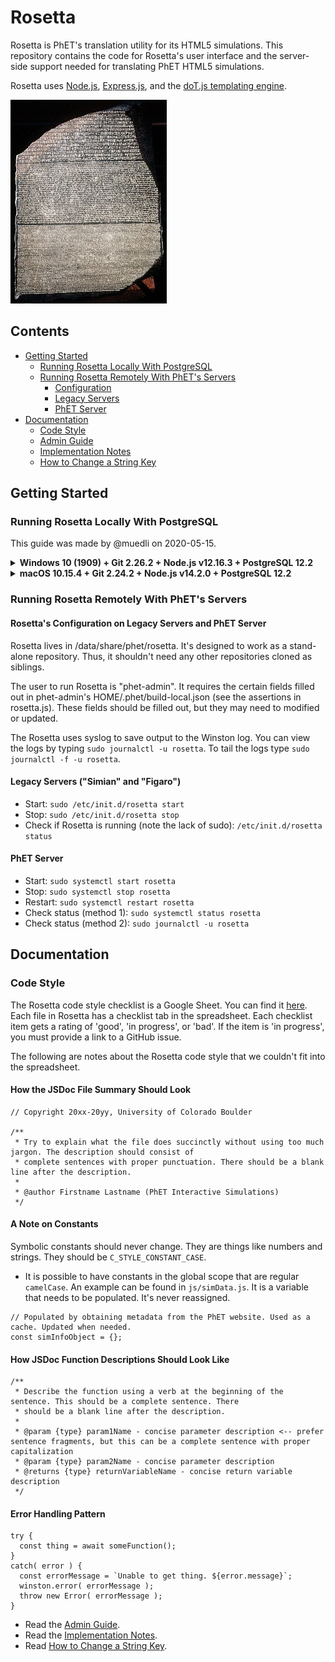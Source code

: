 # Rosetta

Rosetta is PhET's translation utility for its HTML5 simulations. This repository contains the code for Rosetta's
user interface and the server-side support needed for translating PhET HTML5 simulations.

Rosetta uses [Node.js](https://nodejs.org/en/), [Express.js](https://expressjs.com/), and the [doT.js templating engine](https://olado.github.io/doT/index.html).

![Rosetta Stone](./img/rosetta.jpg)

## Contents

* [Getting Started](https://github.com/phetsims/rosetta#getting-started)
  * [Running Rosetta Locally With PostgreSQL](https://github.com/phetsims/rosetta#running-rosetta-locally-with-postgresql)
  * [Running Rosetta Remotely With PhET's Servers](https://github.com/phetsims/rosetta#running-rosetta-remotely-with-phets-servers)
    * [Configuration](https://github.com/phetsims/rosetta#rosettas-configuration-on-legacy-servers-and-phet-server)
    * [Legacy Servers](https://github.com/phetsims/rosetta#legacy-servers-simian-and-figaro)
    * [PhET Server](https://github.com/phetsims/rosetta#phet-server)
* [Documentation](https://github.com/phetsims/rosetta#documentation)
  * [Code Style](https://github.com/phetsims/rosetta#code-style)
  * [Admin Guide](https://github.com/phetsims/rosetta/blob/master/doc/admin-guide.md)
  * [Implementation Notes](https://github.com/phetsims/rosetta/blob/master/doc/implementation-notes.md)
  * [How to Change a String Key](https://github.com/phetsims/rosetta/blob/master/doc/how-to-change-a-string-key.md)

## Getting Started

### Running Rosetta Locally With PostgreSQL

This guide was made by @muedli on 2020-05-15.

<details>
<summary><b>Windows 10 (1909) + Git 2.26.2 + Node.js v12.16.3 + PostgreSQL 12.2</b></summary>

1. Get your GitHub account set up with phetsims.
2. Install and set up Git. Default installation options should be fine.
  (I used [Chocolatey](https://chocolatey.org/).)
3. Install Node.js. Default installation options should be fine.
  (Again, I used [Chocolatey](https://chocolatey.org/).)
4. Install PostgreSQL. Defualt installation options should be fine. Make sure
  you have the password that you set or was set for you during installation.
  (Again, I used [Chocolatey](https://chocolatey.org/).)
5. Clone the phetsims/rosetta repository.
6. In the rosetta directory on your machine, run `npm install`.
7. Open the SQL shell. (In my case, an SQL shell was installed when I installed PostgreSQL.)
8. Make a database for Rosetta by running `CREATE DATABASE rosetta;`.
9. Switch to the rosetta database.
10. Run the rosetta/dev/init.sql script with `\i '{path-to-your-copy-of-rosetta}/rosetta/dev/init.sql';` .
    (Note how the file path is in single quotes and the slashes are forward slashes, not
    backward slashes.
11. I (@muedli) ran into an issue when trying to put Chinese characters in a test translation. If you try to
    `SELECT * FROM saved_translations;` without having `SET client_encoding TO 'UTF8';`, you'll get an error along the
    lines of
    `character with byte sequence 0xe5 0x8a 0x9b in encoding "UTF8" has no equivalent in encoding "WIN1252"`. Thus,
    you should `SET client_encoding TO 'UTF8';`. Unfortunately, you still can't view the characters in the SQL shell.
    (There might be a solution to this, but I haven't figured it out yet.) See
    [this Stack Overflow question](https://stackoverflow.com/questions/38481829/postgresql-character-with-byte-sequence-0xc2-0x81-in-encoding-utf8-has-no-equ)
    for more information.
12. In the correct directory (`C:\Users\{username}\` on Windows), `mkdir .phet/`.
13. In `.phet/`, make `rosetta-config.json` with the following:
```
{
  "githubPersonalAccessToken": {personal-access-token},
  "buildServerAuthorizationCode": "{code-here}",
  "serverToken": "{token-here}",
  "productionServerURL": "https://ox-dev.colorado.edu",
  "enabled": true,
  "rosettaSessionSecret": "{any-string-for-testing}",
  "stringStorageDbHost": "localhost",
  "stringStorageDbPort": "5432",
  "stringStorageDbName": "rosetta",
  "stringStorageDbUser": "{user-here}",
  "stringStorageDbPass": "{your-postgres-password-here}",
  "loggingLevel": "debug",
  "babelBranch": "tests",
  "performStringCommits": false,
  "sendBuildRequests": false
}
```
14. In the rosetta directory, run `npm run dev`. (For some reason, as of this writing, Git Bash doesn't let you kill the 
    process with ctrl + c. Thus, I've been using `taskkill /F /IM node.exe` in cmd. There's probably
    a more graceful way to do this.)
15. Open your browser to the port specified by `LISTEN_PORT` in rosetta.js, which, as of
    this writing, is 16372. (http://localhost:16372.)
    
</details>

<details>
<summary><b>macOS 10.15.4 + Git 2.24.2 + Node.js v14.2.0 + PostgreSQL 12.2</b></summary>

1. Get your GitHub account set up with phetsims.
2. You should have Git pre-installed.
3. Install Node.js. (I recommend using [Homebrew](https://brew.sh/).)
4. Install PostgreSQL. (Again, I recommend using [Homebrew](https://brew.sh/).)
5. Clone the phetsims/rosetta repository.
6. In the rosetta directory on your machine, run `npm install`.
7. Start your server using `pg_ctl -D /usr/local/var/postgres start`.
8. To enter the SQL shell, run `psql {username-for-database}`.
9. Create the rosetta database, `create database rosetta;`.
10. Connect to the database by running `\connect rosetta;`.
11. Run the rosetta/dev/init.sql script with `\i {path-to-your-copy-of-rosetta}/rosetta/dev/init.sql;` .
    (I don't think macOS needs the single quotes that are necessary on Windows.)
12. In the correct directory (`/Users/{username}/` on macOS), `mkdir .phet/`.
13. In `.phet/`, make rosetta-config.json with the following:
```
{
  "githubPersonalAccessToken": {personal-access-token},
  "buildServerAuthorizationCode": "{code-here}",
  "serverToken": "{token-here}",
  "productionServerURL": "https://ox-dev.colorado.edu",
  "enabled": true,
  "rosettaSessionSecret": "{any-string-for-testing}",
  "stringStorageDbHost": "localhost",
  "stringStorageDbPort": "5432",
  "stringStorageDbName": "rosetta",
  "stringStorageDbUser": "{user-here}",
  "stringStorageDbPass": "{your-postgres-password-here}",
  "loggingLevel": "debug",
  "babelBranch": "tests",
  "performStringCommits": false,
  "sendBuildRequests": false
}
```
14. Make sure your database username and password are correct in the config. In my
    case, the username was "liam" (my computer username). As of this writing the default
    behavior is to use the computer username and not to set a password. You'll need to set
    a password because there is code asserting that a password exists. To create a password,
    type `ALTER USER your-username WITH PASSWORD 'password';`.
15. In the rosetta directory, run `npm run dev`.
16. Open your browser to the port specified by `LISTEN_PORT` in rosetta.js, which, as of
    this writing, is 16372. (http://localhost:16372.)
    
</details>

### Running Rosetta Remotely With PhET's Servers

#### Rosetta's Configuration on Legacy Servers and PhET Server

Rosetta lives in /data/share/phet/rosetta. It's designed to work as a stand-alone repository.
Thus, it shouldn't need any other repositories cloned as siblings.

The user to run Rosetta is "phet-admin". It requires the certain fields filled out in
phet-admin's HOME/.phet/build-local.json (see the assertions in rosetta.js). These fields
should be filled out, but they may need to modified or updated.

The Rosetta uses syslog to save output to the Winston log. You can view the logs by typing
`sudo journalctl -u rosetta`. To tail the logs type `sudo journalctl -f -u rosetta`.

#### Legacy Servers ("Simian" and "Figaro") 

* Start: `sudo /etc/init.d/rosetta start`
* Stop: `sudo /etc/init.d/rosetta stop`
* Check if Rosetta is running (note the lack of sudo): `/etc/init.d/rosetta status`

#### PhET Server

* Start: `sudo systemctl start rosetta`
* Stop: `sudo systemctl stop rosetta`
* Restart: `sudo systemctl restart rosetta`
* Check status (method 1): `sudo systemctl status rosetta`
* Check status (method 2): `sudo journalctl -u rosetta`

## Documentation

### Code Style

The Rosetta code style checklist is a Google Sheet. You can find it [here](https://docs.google.com/spreadsheets/d/16WazQ7EIH_78g122xbZeKoi7yIvEuL2DCj0rLMAGy2E/edit?usp=sharing).
Each file in Rosetta has a checklist tab in the spreadsheet. Each checklist item gets a rating of 'good', 'in progress',
or 'bad'. If the item is 'in progress', you must provide a link to a GitHub issue.

The following are notes about the Rosetta code style that we couldn't fit into the spreadsheet.

#### How the JSDoc File Summary Should Look

```
// Copyright 20xx-20yy, University of Colorado Boulder

/**
 * Try to explain what the file does succinctly without using too much jargon. The description should consist of
 * complete sentences with proper punctuation. There should be a blank line after the description.
 * 
 * @author Firstname Lastname (PhET Interactive Simulations)
 */
```

#### A Note on Constants

Symbolic constants should never change. They are things like numbers and strings.
They should be `C_STYLE_CONSTANT_CASE`.
  * It is possible to have constants in the global scope that are regular `camelCase`. An
  example can be found in `js/simData.js`. It is a variable that needs to be populated. It's never reassigned.
  ```
  // Populated by obtaining metadata from the PhET website. Used as a cache. Updated when needed.
  const simInfoObject = {};
  ```

#### How JSDoc Function Descriptions Should Look Like

```
/**
 * Describe the function using a verb at the beginning of the sentence. This should be a complete sentence. There
 * should be a blank line after the description.
 *
 * @param {type} param1Name - concise parameter description <-- prefer sentence fragments, but this can be a complete sentence with proper capitalization
 * @param {type} param2Name - concise parameter description
 * @returns {type} returnVariableName - concise return variable description
 */
```

#### Error Handling Pattern

```
try {
  const thing = await someFunction();
}
catch( error ) {
  const errorMessage = `Unable to get thing. ${error.message}`;
  winston.error( errorMessage );
  throw new Error( errorMessage );
}
```

* Read the [Admin Guide](https://github.com/phetsims/rosetta/blob/master/doc/admin-guide.md).
* Read the [Implementation Notes](https://github.com/phetsims/rosetta/blob/master/doc/implementation-notes.md).
* Read [How to Change a String Key](https://github.com/phetsims/rosetta/blob/master/doc/how-to-change-a-string-key.md).
